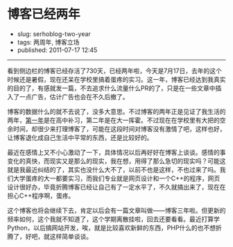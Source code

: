 # 博客已经两年

- slug: serhoblog-two-year
- tags: 两周年, 博客立场
- published: 2011-07-17 12:45

----------

看到侧边栏的博客已经存活了730天，已经两年啦，今天是7月17日，去年的这个时候还是暑假，现在还呆在学校里搞着蛋疼的实习。这一年，博客已经达到我真实的目的了，有感就发一篇，不去追求什么流量什么PR的了，只是在一些文章中插入了一点广告，估计广告也会在不久后撤了。

博客的数据什么的就不去说了，没多大意思。不过博客的两年正是见证了我生活的两年，[第一年][1]是在高中补习，第二年是在大一挥霍。不过现在在学校里有大把的空余时间，却很少来打理博客了，可能在这段时间对博客没有激情了吧，这样也好，让博客退化成自己生活中平常的东西，还是比较好的。

最近在感情上又不小心激动了一下，具体情况以后再好好在博客上谈谈。感情的事变化的真快，而现实又是那么的现实，我在想，用得了那么急切的现实吗？可能这就是我最近纠结的了，其实也没什么大不了，以前不也是这样，不也过来了吗。我们大学蛋疼的大一都要实习，而我们专业就是网页设计和一个C++的程序，网页设计很好办，毕竟折腾博客已经让自己有了一定水平了，不久就搞出来了，现在在担心C++程序啊，蛋疼。

这个博客也将会继续下去，肯定以后会有一篇文章叫做——博客三年啦。但更新的频率如何，这个我就不知道了，这个学期离散挂啦，回去还要看看。最近打算学Python，以后搞网站开发，唉，就是比较喜欢新鲜的东西，PHP什么的也不想折腾了，好吧，就这样简单谈谈。

[1]: /serhoblog-a-year